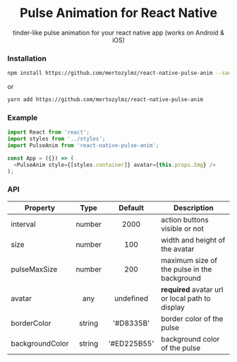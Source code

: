 <h1 align="center">Pulse Animation for React Native</h1>
<p align="center">tinder-like pulse animation for your react native app (works on Android & iOS)</p>

<!-- <p align="center">
  <img src="http://i.giphy.com/l0MYz2cMbOryuyPZu.gif" />
</p> -->

### Installation
```bash
npm install https://github.com/mertozylmz/react-native-pulse-anim --save
```
or

```bash
yarn add https://github.com/mertozylmz/react-native-pulse-anim
```

### Example

```js
import React from 'react';
import styles from '../styles';
import PulseAnim from 'react-native-pulse-anim';

const App = ({}) => (
  <PulseAnim style={[styles.container]} avatar={this.props.Img} />
);
```


### API

| Property       | Type          | Default             | Description |
| -------------  |:-------------:|:------------:       | ----------- |
| interval       | number        | 2000                | action buttons visible or not
| size           | number        | 100                 | width and height of the avatar
| pulseMaxSize   | number        | 200                 | maximum size of the pulse in the background
| avatar         | any           | undefined           | **required** avatar url or local path to display
| borderColor    | string        | '#D8335B'           | border color of the pulse
| backgroundColor| string        | '#ED225B55'         | background color of the pulse
